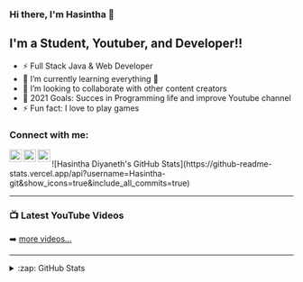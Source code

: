 ### Hi there, I'm Hasintha 👋


## I'm a Student, Youtuber, and Developer!!

- ⚡ Full Stack Java & Web Developer
- 🌱 I’m currently learning everything 🤣
- 👯 I’m looking to collaborate with other content creators
- 🥅 2021 Goals: Succes in Programming life and improve Youtube channel
- ⚡ Fun fact: I love to play games


### Connect with me:

[<img align="left" alt="codeSTACKr | YouTube" width="22px" src="https://cdn.jsdelivr.net/npm/simple-icons@v3/icons/youtube.svg" />][youtube]
[<img align="left" alt="codeSTACKr | LinkedIn" width="22px" src="https://cdn.jsdelivr.net/npm/simple-icons@v3/icons/linkedin.svg" />][linkedin]
[<img align="left" alt="codeSTACKr | Instagram" width="22px" src="https://cdn.jsdelivr.net/npm/simple-icons@v3/icons/instagram.svg" />][instagram]

<br />
![Hasintha Diyaneth's GitHub Stats](https://github-readme-stats.vercel.app/api?username=Hasintha-git&show_icons=true&include_all_commits=true)
<br />

---

### 📺 Latest YouTube Videos


➡️ [more videos...](https://www.youtube.com/channel/UCyQ_idXqiolcVzf3Y4MnsaQ)

---


<details>
  <summary>:zap: GitHub Stats</summary>

  <img align="left" alt="Hasintha's GitHub Stats" src="https://github-readme-stats.codestackr.vercel.app/api?username=Hasintha-git&show_icons=true&hide_border=true" />

</details>

[website]: https://codeSTACKr.com
[course]: http://vsCodeHero.com
[twitter]: https://twitter.com/codeSTACKr
[youtube]: https://www.youtube.com/channel/UCyQ_idXqiolcVzf3Y4MnsaQ
[instagram]: https://www.instagram.com/invites/contact/?i=1q58xpt6ripwy&utm_content=kt2om0w
[linkedin]: https://www.linkedin.com/in/hasintha-diyaneth-3b04481bb/
[webdevplaylist]: https://www.youtube.com/playlist?list=PLkwxH9e_vrAJ0WbEsFA9W3I1W-g_BTsbt
[jsplaylist]: https://www.youtube.com/playlist?list=PLkwxH9e_vrALRJKu7wfXby3MKeflhTu6B
[cssplaylist]: https://www.youtube.com/playlist?list=PLkwxH9e_vrALSdvZuEh6gqQdmDoDIoqz4
[reactplaylist]: https://www.youtube.com/playlist?list=PLkwxH9e_vrAK4TdffpxKY3QGyHCpxFcQ0
